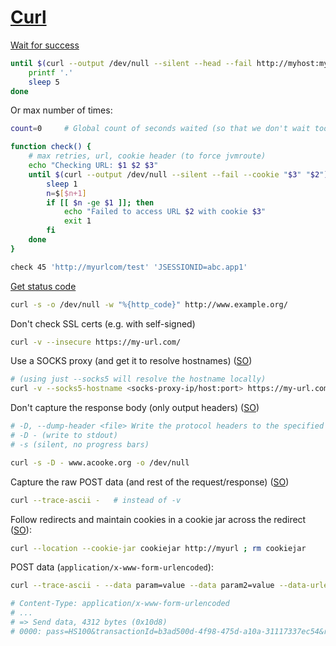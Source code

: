 # [Curl](https://github.com/bagder/curl)

[Wait for success](http://stackoverflow.com/a/21189440/125246)
```bash
until $(curl --output /dev/null --silent --head --fail http://myhost:myport); do
    printf '.'
    sleep 5
done
```

Or max number of times:
```bash
count=0		# Global count of seconds waited (so that we don't wait too long in total)

function check() {
	# max retries, url, cookie header (to force jvmroute)
	echo "Checking URL: $1 $2 $3"
	until $(curl --output /dev/null --silent --fail --cookie "$3" "$2"); do
		sleep 1
		n=$[$n+1]
		if [[ $n -ge $1 ]]; then
			echo "Failed to access URL $2 with cookie $3"
			exit 1
		fi
	done
}

check 45 'http://myurlcom/test' 'JSESSIONID=abc.app1'
```

[Get status code](http://superuser.com/a/442395)
```bash
curl -s -o /dev/null -w "%{http_code}" http://www.example.org/
```

Don't check SSL certs (e.g. with self-signed)
```bash
curl -v --insecure https://my-url.com/
```

Use a SOCKS proxy (and get it to resolve hostnames) ([SO](http://stackoverflow.com/a/28598130/125246))
```bash
# (using just --socks5 will resolve the hostname locally) 
curl -v --socks5-hostname <socks-proxy-ip/host:port> https://my-url.com/
```

Don't capture the response body (only output headers) ([SO](http://stackoverflow.com/questions/10060098/getting-only-response-header-from-http-post-using-curl))

```bash
# -D, --dump-header <file> Write the protocol headers to the specified file
# -D - (write to stdout)
# -s (silent, no progress bars)

curl -s -D - www.acooke.org -o /dev/null
```

Capture the raw POST data (and rest of the request/response) ([SO](http://superuser.com/a/291456/108786))
```bash
curl --trace-ascii -   # instead of -v
```

Follow redirects and maintain cookies in a cookie jar across the redirect ([SO](http://stackoverflow.com/a/18474746/125246)):
```bash
curl --location --cookie-jar cookiejar http://myurl ; rm cookiejar
```

POST data (`application/x-www-form-urlencoded`):
```bash
curl --trace-ascii - --data param=value --data param2=value --data-urlencode param3='base64-encoded-value' http://myurl

# Content-Type: application/x-www-form-urlencoded
# ...
# => Send data, 4312 bytes (0x10d8)
# 0000: pass=HS100&transactionId=b3ad500d-4f98-475d-a10a-31117337ec54&re
```
